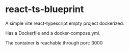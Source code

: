 # react-ts-blueprint

A simple vite react-typescript empty project dockerized.

Has a Dockerfile and a docker-compose.yml.

The container is reachable through port: 3000
